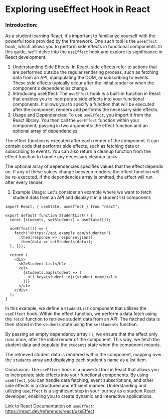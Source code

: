 

# Exploring useEffect Hook in React

### Introduction:
As a student learning React, it's important to familiarize yourself with the powerful tools provided by the framework. One such tool is the `useEffect` hook, which allows you to perform side effects in functional components. In this guide, we'll delve into the `useEffect` hook and explore its significance in React development.

1. Understanding Side Effects:
In React, side effects refer to actions that are performed outside the regular rendering process, such as fetching data from an API, manipulating the DOM, or subscribing to events. These side effects typically occur after the initial render or when the component's dependencies change.
2. Introducing useEffect:
The `useEffect` hook is a built-in function in React that enables you to incorporate side effects into your functional components. It allows you to specify a function that will be executed after the component renders and performs the necessary side effects.
3. Usage and Dependencies:
To use `useEffect`, you import it from the React library. You then call the `useEffect` function within your component, passing in two arguments: the effect function and an optional array of dependencies.

The effect function is executed after each render of the component. It can contain code that performs side effects, such as fetching data or subscribing to events. You can also return a cleanup function from the effect function to handle any necessary cleanup tasks.

The optional array of dependencies specifies values that the effect depends on. If any of these values change between renders, the effect function will be re-executed. If the dependencies array is omitted, the effect will run after every render.

1. Example Usage:
Let's consider an example where we want to fetch student data from an API and display it in a student list component:

```
import React, { useState, useEffect } from "react";

export default function StudentList() {
  const [students, setStudents] = useState([]);

  useEffect(() => {
    fetch("<https://api.example.com/students>")
      .then(response => response.json())
      .then(data => setStudents(data));
  }, []);

  return (
    <div>
      <h2>Student List</h2>
      <ul>
        {students.map(student => (
          <li key={student.id}>{student.name}</li>
        ))}
      </ul>
    </div>
  );
}

```

In this example, we define a `StudentList` component that utilizes the `useEffect` hook. Within the effect function, we perform a data fetch using the `fetch` function to retrieve student data from an API. The fetched data is then stored in the `students` state using the `setStudents` function.

By passing an empty dependency array `[]`, we ensure that the effect only runs once, after the initial render of the component. This way, we fetch the student data and populate the `students` state when the component mounts.

The retrieved student data is rendered within the component, mapping over the `students` array and displaying each student's name as a list item.

Conclusion:
The `useEffect` hook is a powerful tool in React that allows you to incorporate side effects into your functional components. By using `useEffect`, you can handle data fetching, event subscriptions, and other side effects in a structured and efficient manner. Understanding and utilizing `useEffect` is a significant step in your journey as a student React developer, enabling you to create dynamic and interactive applications.

Link to React Documentation on `useEffect`: https://react.dev/reference/react/useEffect